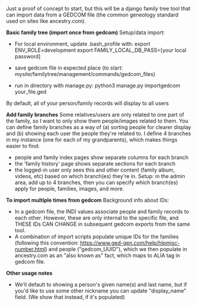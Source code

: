 
Just a proof of concept to start, but this will be a django family tree tool that can import data from a GEDCOM file (the 
common geneology standard used on sites like ancestry.com). 

**Basic family tree (import once from gedcom)**
Setup/data import: 
- For local environment, update .bash_profile with: 
export ENV_ROLE=development
export FAMILY_LOCAL_DB_PASS=[your local password]

- save gedcom file in expected place (to start: mysite/familytree/management/commands/gedcom_files)
- run in directory with manage.py: python3 manage.py importgedcom your_file.ged

By default, all of your person/family records will display to all users

**Add family branches**
Some relatives/users are only related to one part of the family, so I want to only show them people/images related to them.
You can define family branches as a way of (a) sorting people for clearer display and (b) showing each user the people 
they're related to. I define 4 branches in my instance (one for each of my grandparents), which makes things easier to find: 
- people and family index pages show separate columns for each branch
- the 'family history' page shows separate sections for each branch
- the logged-in user only sees this and other content (family album, videos, etc) based on which branch(es) they're in.
Setup: in the admin area, add up to 4 branches, then you can specify which branch(es) apply for people, families, images, and more.

**To import multiple times from gedcom**
Background info about IDs: 
- In a gedcom file, the INDI values associate people and family records to each other. However, these are only internal 
to the specific file, and THESE IDs CAN CHANGE in subsequent gedcom exports from the same tool. 
- A combination of import scripts populate unique IDs for the families (following this convention: https://www.ged-gen.com/help/hlpmisc-number.html)
 and people ("gedcom_UUID"), which we then populate
in ancestry.com as an "also known as" fact, which maps to ALIA tag in gedcom file. 

**Other usage notes**
- We'll default to showing a person's given name(s) and last name, but if you'd like to use some other nickname you can 
update "display_name" field. (We show that instead, if it's populated) 
